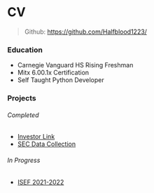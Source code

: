 # CV
> Github: https://github.com/Halfblood1223/
### Education
- Carnegie Vanguard HS Rising Freshman
- Mitx 6.00.1x Certification
- Self Taught Python Developer

### Projects
###### Completed
- [Investor Link](projects/Investor_Link.md)
- [SEC Data Collection](projects/SEC_Data_Collection.md)

###### In Progress
- [ISEF 2021-2022](projects/ISEF_2021-2022.md)